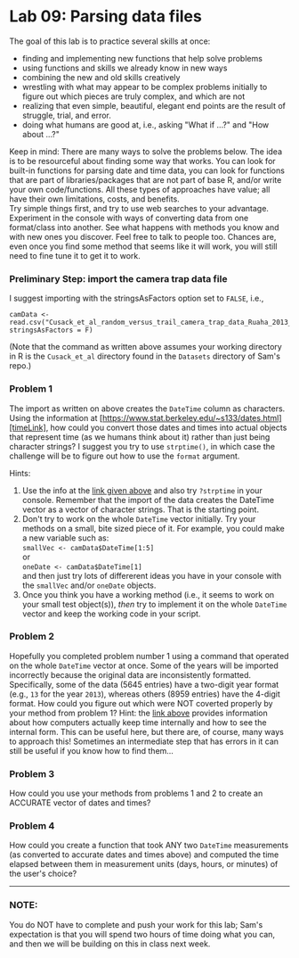 # Lab 09: Parsing data files

The goal of this lab is to practice several skills at once:
+ finding and implementing new functions that help solve problems
+ using functions and skills we already know in new ways
+ combining the new and old skills creatively
+ wrestling with what may appear to be complex problems initially to figure out which pieces are truly complex, and which are not
+ realizing that even simple, beautiful, elegant end points are the result of struggle, trial, and error.
+ doing what humans are good at, i.e., asking "What if ...?" and "How about ...?"


Keep in mind: There are many ways to solve the problems below.  The idea is to be resourceful about finding some way that works.  You can look for built-in functions for parsing date and time data, you can look for functions that are part of libraries/packages that are not part of base R, and/or write your own code/functions.  All these types of approaches have value; all have their own limitations, costs, and benefits.  
Try simple things first, and try to use web searches to your advantage.  Experiment in the console with ways of converting data from one format/class into another.  See what happens with methods you know and with new ones you discover.  Feel free to talk to people too.  Chances are, even once you find some method that seems like it will work, you will still need to fine tune it to get it to work.

### Preliminary Step: import the camera trap data file
I suggest importing with the stringsAsFactors option set to `FALSE`, i.e., 
```
camData <- read.csv("Cusack_et_al_random_versus_trail_camera_trap_data_Ruaha_2013_14.csv", stringsAsFactors = F)
```  
(Note that the command as written above assumes your working directory in R is the `Cusack_et_al` directory found in the `Datasets`  directory of Sam's repo.)

### Problem 1
The import as written on above creates the `DateTime` column as characters.
Using the information at [https://www.stat.berkeley.edu/~s133/dates.html][timeLink], 
how could you convert those dates and times into actual objects that represent time (as we humans think about it)
rather than just being character strings?  I suggest you try to use `strptime()`, 
in which case the challenge will be to figure out how to use the `format` argument.  

Hints:
1. Use the info at the [link given above][timeLink] and also try `?strptime` in your console.  Remember that the import of the data creates the DateTime vector as a vector of character strings.  That is the starting point.
2. Don't try to work on the whole `DateTime` vector initially.  Try your methods on a small, bite sized piece of it.  For example, you could make a new variable such as:  
    `smallVec <- camData$DateTime[1:5]`  
    or  
    `oneDate <- camData$DateTime[1]`  
    and then just try lots of differerent ideas you have in your console with the `smallVec` and/or `oneDate` objects.  
3.  Once you think you have a working method (i.e., it seems to work on your small test object(s)), _then_ try to implement it on the whole `DateTime` vector and keep the working code in your script.

### Problem 2
Hopefully you completed problem number 1 using a command that operated on the
whole `DateTime` vector at once. Some of the years will be imported incorrectly
because the original data are inconsistently formatted.  Specifically, some
of the data (5645 entries) have a two-digit year format (e.g., `13` for the
year `2013`), whereas others (8959 entries) have the 4-digit format.  How could
you figure out which were NOT coverted properly by your method from problem 1?
Hint: the [link above][timeLink] provides information about how computers actually
keep time internally and how to see the internal form.  This can be useful
here, but there are, of course, many ways to approach this!  Sometimes an intermediate
step that has errors in it can still be useful if you know how to find them...


### Problem 3
How could you use your methods from problems 1 and 2 to create an ACCURATE
vector of dates and times?


### Problem 4
How could you create a function that took ANY two `DateTime` measurements (as converted to accurate dates and times above) and
computed the time elapsed between them in measurement units (days, hours, or minutes) of
the user's choice?


<hr>

### NOTE: 
You do NOT have to complete and push your work for this lab; Sam's expectation is that you will spend two hours of time doing what you can, and then we will be building on this in class next week.






[timeLink]: https://www.stat.berkeley.edu/~s133/dates.html
